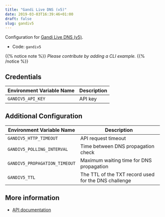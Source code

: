```yaml
---
title: "Gandi Live DNS (v5)"
date: 2019-03-03T16:39:46+01:00
draft: false
slug: gandiv5
---
```


<!-- THIS DOCUMENTATION IS AUTO-GENERATED. PLEASE DO NOT EDIT. -->
<!-- providers/dns/gandiv5/gandiv5.toml -->
<!-- THIS DOCUMENTATION IS AUTO-GENERATED. PLEASE DO NOT EDIT. -->
<!-- providers/dns/gandiv5/gandiv5.toml -->
<!-- THIS DOCUMENTATION IS AUTO-GENERATED. PLEASE DO NOT EDIT. -->


Configuration for [Gandi Live DNS (v5)](https://www.gandi.net).


<!--more-->

- Code: `gandiv5`

{{% notice note %}}
_Please contribute by adding a CLI example._
{{% /notice %}}




## Credentials

| Environment Variable Name | Description |
|-----------------------|-------------|
| `GANDIV5_API_KEY` | API key |


## Additional Configuration

| Environment Variable Name | Description |
|--------------------------------|-------------|
| `GANDIV5_HTTP_TIMEOUT` | API request timeout |
| `GANDIV5_POLLING_INTERVAL` | Time between DNS propagation check |
| `GANDIV5_PROPAGATION_TIMEOUT` | Maximum waiting time for DNS propagation |
| `GANDIV5_TTL` | The TTL of the TXT record used for the DNS challenge |




## More information

- [API documentation](http://doc.livedns.gandi.net)

<!-- THIS DOCUMENTATION IS AUTO-GENERATED. PLEASE DO NOT EDIT. -->
<!-- providers/dns/gandiv5/gandiv5.toml -->
<!-- THIS DOCUMENTATION IS AUTO-GENERATED. PLEASE DO NOT EDIT. -->
<!-- providers/dns/gandiv5/gandiv5.toml -->
<!-- THIS DOCUMENTATION IS AUTO-GENERATED. PLEASE DO NOT EDIT. -->
